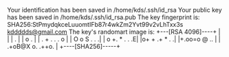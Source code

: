 Your identification has been saved in /home/kds/.ssh/id_rsa
Your public key has been saved in /home/kds/.ssh/id_rsa.pub
The key fingerprint is:
SHA256:StPmydqkceLuuomtIFb87r4wkZm2Yvt99v2vLhTxx3s kddddds@gmail.com
The key's randomart image is:
+---[RSA 4096]----+
|                 |
|           .     |
|            o .  |
|  . +  .   . . o |
|   O  o S   . . .|
|  o +. * . .   .E|
|o+ + .+ * .     .|
|+.oo=o @  ..     |
| .+oB@X o. .++o. |
+----[SHA256]-----+